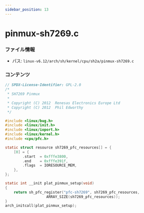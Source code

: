 ```yaml
---
sidebar_position: 13
---
```

# pinmux-sh7269.c

### ファイル情報

- パス: `linux-v6.12/arch/sh/kernel/cpu/sh2a/pinmux-sh7269.c`

### コンテンツ

```c
// SPDX-License-Identifier: GPL-2.0
/*
 * SH7269 Pinmux
 *
 * Copyright (C) 2012  Renesas Electronics Europe Ltd
 * Copyright (C) 2012  Phil Edworthy
 */

#include <linux/bug.h>
#include <linux/init.h>
#include <linux/ioport.h>
#include <linux/kernel.h>
#include <cpu/pfc.h>

static struct resource sh7269_pfc_resources[] = {
	[0] = {
		.start	= 0xfffe3800,
		.end	= 0xfffe391f,
		.flags	= IORESOURCE_MEM,
	},
};

static int __init plat_pinmux_setup(void)
{
	return sh_pfc_register("pfc-sh7269", sh7269_pfc_resources,
			       ARRAY_SIZE(sh7269_pfc_resources));
}
arch_initcall(plat_pinmux_setup);

```
